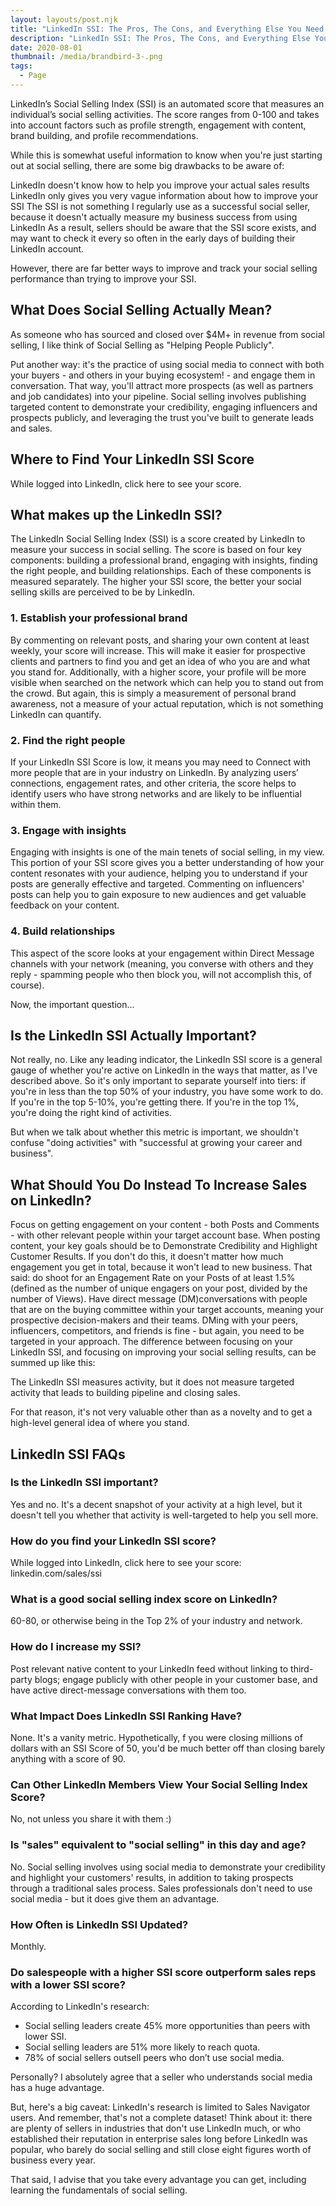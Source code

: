 ```yaml
---
layout: layouts/post.njk
title: "LinkedIn SSI: The Pros, The Cons, and Everything Else You Need to Know"
description: "LinkedIn SSI: The Pros, The Cons, and Everything Else You Need to Know"
date: 2020-08-01
thumbnail: /media/brandbird-3-.png
tags:
  - Page
---
```

LinkedIn’s Social Selling Index (SSI) is an automated score that measures an individual’s social selling activities. The score ranges from 0-100 and takes into account factors such as profile strength, engagement with content, brand building, and profile recommendations.

While this is somewhat useful information to know when you're just starting out at social selling, there are some big drawbacks to be aware of:

LinkedIn doesn't know how to help you improve your actual sales results
LinkedIn only gives you very vague information about how to improve your SSI
The SSI is not something I regularly use as a successful social seller, because it doesn't actually measure my business success from using LinkedIn
As a result, sellers should be aware that the SSI score exists, and may want to check it every so often in the early days of building their LinkedIn account.

However, there are far better ways to improve and track your social selling performance than trying to improve your SSI.

## What Does Social Selling Actually Mean?

As someone who has sourced and closed over $4M+ in revenue from social selling, I like think of Social Selling as "Helping People Publicly".

Put another way: it's the practice of using social media to connect with both your buyers - and others in your buying ecosystem! - and engage them in conversation. That way, you'll attract more prospects (as well as partners and job candidates) into your pipeline. Social selling involves publishing targeted content to demonstrate your credibility, engaging influencers and prospects publicly, and leveraging the trust you've built to generate leads and sales.

## Where to Find Your LinkedIn SSI Score

While logged into LinkedIn, click here to see your score.

## What makes up the LinkedIn SSI?

The LinkedIn Social Selling Index (SSI) is a score created by LinkedIn to measure your success in social selling. The score is based on four key components: building a professional brand, engaging with insights, finding the right people, and building relationships. Each of these components is measured separately. The higher your SSI score, the better your social selling skills are perceived to be by LinkedIn.

### 1. Establish your professional brand

By commenting on relevant posts, and sharing your own content at least weekly, your score will increase. This will make it easier for prospective clients and partners to find you and get an idea of who you are and what you stand for. Additionally, with a higher score, your profile will be more visible when searched on the network which can help you to stand out from the crowd. But again, this is simply a measurement of personal brand awareness, not a measure of your actual reputation, which is not something LinkedIn can quantify.

### 2. Find the right people

If your LinkedIn SSI Score is low, it means you may need to Connect with more people that are in your industry on LinkedIn. By analyzing users’ connections, engagement rates, and other criteria, the score helps to identify users who have strong networks and are likely to be influential within them.

### 3. Engage with insights

Engaging with insights is one of the main tenets of social selling, in my view. This portion of your SSI score gives you a better understanding of how your content resonates with your audience, helping you to understand if your posts are generally effective and targeted. Commenting on influencers' posts can help you to gain exposure to new audiences and get valuable feedback on your content.

### 4. Build relationships

This aspect of the score looks at your engagement within Direct Message channels with your network (meaning, you converse with others and they reply - spamming people who then block you, will not accomplish this, of course).

Now, the important question...

## Is the LinkedIn SSI Actually Important?

Not really, no. Like any leading indicator, the LinkedIn SSI score is a general gauge of whether you're active on LinkedIn in the ways that matter, as I've described above. So it's only important to separate yourself into tiers: if you're in less than the top 50% of your industry, you have some work to do. If you're in the top 5-10%, you're getting there. If you're in the top 1%, you're doing the right kind of activities.

But when we talk about whether this metric is important, we shouldn't confuse "doing activities" with "successful at growing your career and business".

## What Should You Do Instead To Increase Sales on LinkedIn?

Focus on getting engagement on your content - both Posts and Comments - with other relevant people within your target account base.
When posting content, your key goals should be to Demonstrate Credibility and Highlight Customer Results. If you don't do this, it doesn't matter how much engagement you get in total, because it won't lead to new business.
That said: do shoot for an Engagement Rate on your Posts of at least 1.5% (defined as the number of unique engagers on your post, divided by the number of Views).
Have direct message (DM)conversations with people that are on the buying committee within your target accounts, meaning your prospective decision-makers and their teams. DMing with your peers, influencers, competitors, and friends is fine - but again, you need to be targeted in your approach.
The difference between focusing on your LinkedIn SSI, and focusing on improving your social selling results, can be summed up like this:

The LinkedIn SSI measures activity, but it does not measure targeted activity that leads to building pipeline and closing sales.  

For that reason, it's not very valuable other than as a novelty and to get a high-level general idea of where you stand.

## LinkedIn SSI FAQs

### Is the LinkedIn SSI important?

Yes and no. It's a decent snapshot of your activity at a high level, but it doesn't tell you whether that activity is well-targeted to help you sell more.

### How do you find your LinkedIn SSI score?

While logged into LinkedIn, click here to see your score: linkedin.com/sales/ssi

### What is a good social selling index score on LinkedIn?

60-80, or otherwise being in the Top 2% of your industry and network.

### How do I increase my SSI?

Post relevant native content to your LinkedIn feed without linking to third-party blogs; engage publicly with other people in your customer base, and have active direct-message conversations with them too.

### What Impact Does LinkedIn SSI Ranking Have?

None. It's a vanity metric. Hypothetically, f you were closing millions of dollars with an SSI Score of 50, you'd be much better off than closing barely anything with a score of 90.

### Can Other LinkedIn Members View Your Social Selling Index Score?

No, not unless you share it with them :)

### Is "sales" equivalent to "social selling" in this day and age?

No. Social selling involves using social media to demonstrate your credibility and highlight your customers' results, in addition to taking prospects through a traditional sales process. Sales professionals don't need to use social media - but it does give them an advantage.

### How Often is LinkedIn SSI Updated?

Monthly.

### Do salespeople with a higher SSI score outperform sales reps with a lower SSI score?

According to LinkedIn's research:

* Social selling leaders create 45% more opportunities than peers with lower SSI.
* Social selling leaders are 51% more likely to reach quota.
* 78% of social sellers outsell peers who don’t use social media.

Personally? I absolutely agree that a seller who understands social media has a huge advantage.

But, here's a big caveat: LinkedIn's research is limited to Sales Navigator users. And remember, that's not a complete dataset! Think about it: there are plenty of sellers in industries that don't use LinkedIn much, or who established their reputation in enterprise sales long before LinkedIn was popular, who barely do social selling and still close eight figures worth of business every year.

That said, I advise that you take every advantage you can get, including learning the fundamentals of social selling.

